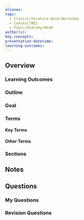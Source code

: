 ```yaml
---
aliases: 
tags:
  - Class/Literature-Note/Workshop
  - Context/MD1
  - Topic/Anatomy/Head
author(s): 
key_concepts: 
presentation-datetime: 
learning-outcomes:
---
```



## Overview
### Learning Outcomes

### Outline

### Goal

### Terms
#### Key Terms

#### Other Terms

### Sections


## Notes


## Questions

### My Questions
### Revision Questions




